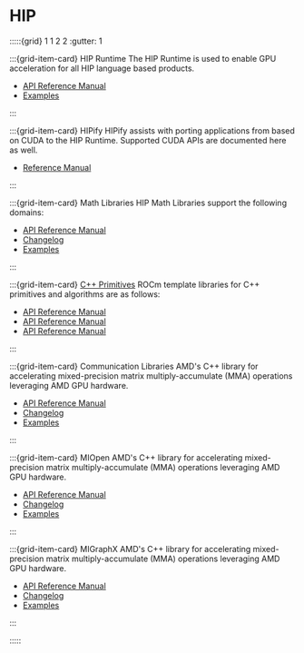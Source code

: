 # HIP


:::::{grid} 1 1 2 2
:gutter: 1

:::{grid-item-card} HIP Runtime
The HIP Runtime is used to enable GPU acceleration for all HIP language based products.

- [API Reference Manual](https://rocmdocs.amd.com/projects/hipBLAS/en/rtd/)
- [Examples](https://github.com/amd/rocm-examples/tree/develop/HIP-Basic)

:::

:::{grid-item-card} HIPify
HIPify assists with porting applications from based on CUDA to the HIP Runtime. Supported
CUDA APIs are documented here as well.

- [Reference Manual](https://rocmdocs.amd.com/projects/rocBLAS/en/rtd/)

:::

:::{grid-item-card} Math Libraries
HIP Math Libraries support the following domains:

- [API Reference Manual](./gpu_libraries/blas)
- [Changelog](https://github.com/ROCmSoftwarePlatform/rocBLAS/blob/develop/CHANGELOG.md)
- [Examples](https://github.com/amd/rocm-examples/tree/develop/Libraries/rocBLAS)

:::

:::{grid-item-card} [C++ Primitives](./c++_primitives)
ROCm template libraries for C++ primitives and algorithms are as follows:

- [API Reference Manual](https://rocprim.readthedocs.io/en/latest/)
- [API Reference Manual](https://rocthrust.readthedocs.io/en/latest/)
- [API Reference Manual](https://hipcub.readthedocs.io/en/latest/)

:::

:::{grid-item-card} Communication Libraries
AMD's C++ library for accelerating mixed-precision matrix multiply-accumulate (MMA)
operations leveraging AMD GPU hardware.

- [API Reference Manual](https://docs.amd.com/bundle/rocWMMA-release-rocm-rel-5.2/page/API_Reference_Guide.html)
- [Changelog](https://github.com/ROCmSoftwarePlatform/rocWMMA/blob/develop/CHANGELOG.md)
- [Examples](https://github.com/ROCmSoftwarePlatform/rocWMMA/tree/develop/samples)

:::

:::{grid-item-card} MIOpen
AMD's C++ library for accelerating mixed-precision matrix multiply-accumulate (MMA)
operations leveraging AMD GPU hardware.

- [API Reference Manual](https://docs.amd.com/bundle/rocWMMA-release-rocm-rel-5.2/page/API_Reference_Guide.html)
- [Changelog](https://github.com/ROCmSoftwarePlatform/rocWMMA/blob/develop/CHANGELOG.md)
- [Examples](https://github.com/ROCmSoftwarePlatform/rocWMMA/tree/develop/samples)

:::

:::{grid-item-card} MIGraphX
AMD's C++ library for accelerating mixed-precision matrix multiply-accumulate (MMA)
operations leveraging AMD GPU hardware.

- [API Reference Manual](https://docs.amd.com/bundle/rocWMMA-release-rocm-rel-5.2/page/API_Reference_Guide.html)
- [Changelog](https://github.com/ROCmSoftwarePlatform/rocWMMA/blob/develop/CHANGELOG.md)
- [Examples](https://github.com/ROCmSoftwarePlatform/rocWMMA/tree/develop/samples)

:::


:::::
